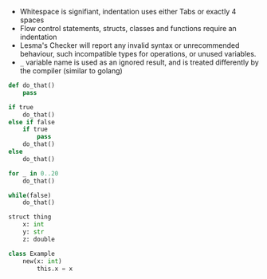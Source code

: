 - Whitespace is signifiant, indentation uses either Tabs or exactly 4 spaces
- Flow control statements, structs, classes and functions require an indentation
- Lesma's Checker will report any invalid syntax or unrecommended behaviour, such incompatible types for operations, or unused variables.
- `_` variable name is used as an ignored result, and is treated differently by the compiler (similar to golang)


```py
def do_that()
	pass

if true
	do_that()
else if false
	if true
		pass
	do_that()
else
	do_that()

for _ in 0..20
	do_that()

while(false)
	do_that()

struct thing
	x: int
	y: str
	z: double

class Example
	new(x: int)
		this.x = x
```

